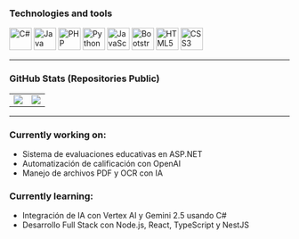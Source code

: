 ### Technologies and tools

<p align="left">
  <img src="https://cdn.jsdelivr.net/gh/devicons/devicon/icons/csharp/csharp-original.svg" width="40" alt="C#" />
  <img src="https://raw.githubusercontent.com/jmnote/z-icons/master/svg/java.svg" width="40" alt="Java logo" />
  <img src="https://raw.githubusercontent.com/jmnote/z-icons/master/svg/php.svg" width="40" alt="PHP" />
  <img src="https://raw.githubusercontent.com/jmnote/z-icons/master/svg/python.svg" width="40" alt="Python" />
  <img src="https://cdn.jsdelivr.net/gh/devicons/devicon/icons/javascript/javascript-original.svg" width="40" alt="JavaScript" />
  <img src="https://raw.githubusercontent.com/jmnote/z-icons/master/svg/bootstrap.svg" width="40" alt="Bootstrap" />
  <img src="https://cdn.jsdelivr.net/gh/devicons/devicon/icons/html5/html5-original.svg" width="40" alt="HTML5" />
  <img src="https://cdn.jsdelivr.net/gh/devicons/devicon/icons/css3/css3-original.svg" width="40" alt="CSS3" />
</p>

---

### GitHub Stats (Repositories Public)

<table border="0">
  <tr>
    <td>
      <a href="https://github.com/search?q=path%3A%2A.css+user%3Aleonardomedranotorres&type=code">
        <img src="https://github-readme-stats.vercel.app/api?username=leonardomedranotorres&show_icons=true&theme=tokyonight&cache_seconds=0" />
      </a>
    </td>
    <td>
      <a href="https://github.com/search?q=path%3A%2A.html+user%3Aleonardomedranotorres&type=code">
        <img src="https://github-readme-stats.vercel.app/api/top-langs/?username=leonardomedranotorres&layout=compact&theme=tokyonight&cache_seconds=0" />
      </a>
    </td>
  </tr>
</table>

---

### Currently working on:

- Sistema de evaluaciones educativas en ASP.NET
- Automatización de calificación con OpenAI
- Manejo de archivos PDF y OCR con IA
  
### Currently learning:
- Integración de IA con Vertex AI y Gemini 2.5 usando C#
- Desarrollo Full Stack con Node.js, React, TypeScript y NestJS
